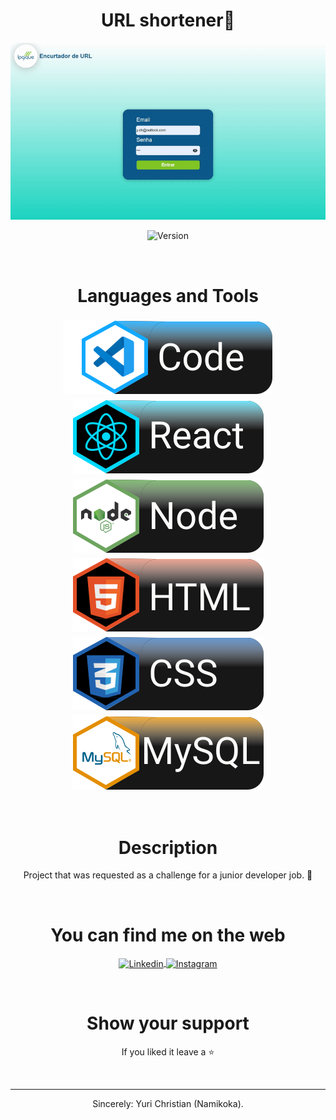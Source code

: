 <h1 align="center">URL shortener🔗</h1>
<p align="center">
  <img src="front-end/src/assets/portfolio.gif" alt="E-commerce Inicial"/>
</p>

<p align="center">
  <img alt="Version" src="https://img.shields.io/badge/version-0.1.0-blue.svg?cacheSeconds=2592000" />
</p>

</br>

<h1 align="center">Languages and Tools</h1>

<p align="center">
 <img src="https://github.com/yurinmk/styles-readme/blob/master/style-hexagon/SR-VSCode.svg" alt="VSCode" style="vertical-align:top; margin:4px">
 <img src="https://github.com/yurinmk/styles-readme/blob/master/style-hexagon/SR-React.svg" alt="React" style="vertical-align:top; margin:4px">
 <img src="https://github.com/yurinmk/styles-readme/blob/master/style-hexagon/SR-NodeJS.svg" alt="NodeJS" style="vertical-align:top; margin:4px">
 <img src="https://github.com/yurinmk/styles-readme/blob/master/style-hexagon/SR-HTML.svg" alt="HTML" style="vertical-align:top; margin:4px">
 <img src="https://github.com/yurinmk/styles-readme/blob/master/style-hexagon/SR-CSS.svg" alt="CSS" style="vertical-align:top; margin:4px">
 <img src="https://github.com/yurinmk/styles-readme/blob/master/style-hexagon/MySQL.svg" alt="MySQL" style="vertical-align:top; margin:4px">

</p>

</br>

<h1 align="center">Description</h1>
<p align="center">Project that was requested as a challenge for a junior developer job. 🚀</p>

</br>

<h1 align="center">You can find me on the web</h1>

<p align="center">
  <a href="https://www.linkedin.com/in/yuri-christian/">
    <img align="center" alt="Linkedin" width="22px" src="https://cdn.jsdelivr.net/npm/simple-icons@v3/icons/linkedin.svg" />
  </a>
  <a href="https://www.instagram.com/yurichris_nmk">
    <img align="center" alt="Instagram" width="22px" src="https://cdn.jsdelivr.net/npm/simple-icons@v3/icons/instagram.svg" />
  </a>
</p>

</br>

<h1 align="center">Show your support</h1>
<p align="center">If you liked it leave a ⭐</p>

</br>

---

<p align="center">Sincerely: Yuri Christian (Namikoka).</p>
